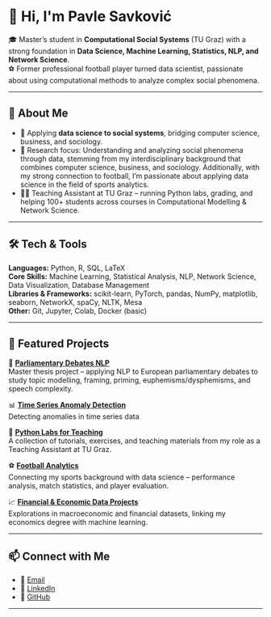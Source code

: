 # 👋 Hi, I'm Pavle Savković  

🎓 Master’s student in **Computational Social Systems** (TU Graz) with a strong foundation in **Data Science, Machine Learning, Statistics, NLP, and Network Science**.  
⚽ Former professional football player turned data scientist, passionate about using computational methods to analyze complex social phenomena.  

---

## 🔹 About Me  
- 🔬 Applying **data science to social systems**, bridging computer science, business, and sociology.  
- 🧠 Research focus: Understanding and analyzing social phenomena through data, stemming from my interdisciplinary background that combines computer science, business, and sociology. Additionally, with my strong connection to football, I’m passionate about applying data science in the field of sports analytics.
- 👨‍🏫 Teaching Assistant at TU Graz – running Python labs, grading, and helping 100+ students across courses in Computational Modelling & Network Science.  

---

## 🛠️ Tech & Tools
**Languages:** Python, R, SQL, LaTeX  
**Core Skills:** Machine Learning, Statistical Analysis, NLP, Network Science, Data Visualization, Database Management  
**Libraries & Frameworks:** scikit-learn, PyTorch, pandas, NumPy, matplotlib, seaborn, NetworkX, spaCy, NLTK, Mesa  
**Other:** Git, Jupyter, Colab, Docker (basic)  

---

## 🚀 Featured Projects

🔎 **[Parliamentary Debates NLP](https://github.com/pavlesav/How-Politicians-Change-the-Way-They-Talk)**  
Master thesis project – applying NLP to European parliamentary debates to study topic modelling, framing, priming, euphemisms/dysphemisms, and speech complexity.  

📊 **[Time Series Anomaly Detection](https://github.com/pavlesav/Time-Series-Anomaly-Detection)**  
Detecting anomalies in time series data

📝 **[Python Labs for Teaching](https://github.com/pavlesav/ComputationalModellingSocialSystems2025)**  
A collection of tutorials, exercises, and teaching materials from my role as a Teaching Assistant at TU Graz.  

⚽ **[Football Analytics](#)**  
Connecting my sports background with data science – performance analysis, match statistics, and player evaluation.  

📈 **[Financial & Economic Data Projects](#)**  
Explorations in macroeconomic and financial datasets, linking my economics degree with machine learning.  

---

## 📫 Connect with Me  
- 📧 [Email](pavleav@gmail.com)  
- 💼 [LinkedIn](https://www.linkedin.com/in/pavle-savkovic-907b0324a/)  
- 🐙 [GitHub](https://github.com/pavlesav)  

---
